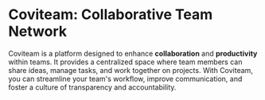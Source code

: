 # Coviteam: Collaborative Team Network

Coviteam is a platform designed to enhance **collaboration** and **productivity** within teams. It provides a centralized space where team members can share ideas, manage tasks, and work together on projects. With Coviteam, you can streamline your team's workflow, improve communication, and foster a culture of transparency and accountability.
  
